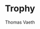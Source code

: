 ---
title: Trophy
github: https://github.com/thomasvaeth/trophy-jekyll
demo: https://thomasvaeth.com/trophy/
author: Thomas Vaeth
ssg:
  - Jekyll
cms:
  - No Cms
---